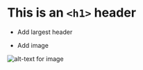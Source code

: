 # This is an `<h1>` header
- Add largest header

- Add image

![alt-text for image](https://octodex.github.com/images/yaktocat.png)
